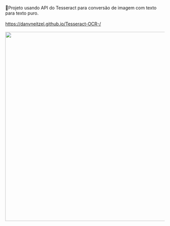 🔸Projeto usando API do Tesseract para conversão de imagem com texto para texto puro.<br><br>
<a href="https://danvneitzel.github.io/Tesseract-OCR-/" target="_blank">https://danvneitzel.github.io/Tesseract-OCR-/</a><br><br>
<img width="600" src="https://github.com/user-attachments/assets/c8e87a58-639d-4105-b1cf-2059e60d0ab1">
